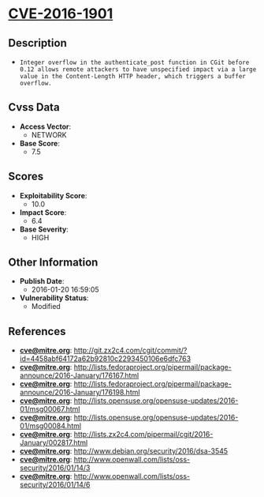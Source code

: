 
# [CVE-2016-1901](http://git.zx2c4.com/cgit/commit/?id=4458abf64172a62b92810c2293450106e6dfc763)

## Description

- `Integer overflow in the authenticate_post function in CGit before 0.12 allows remote attackers to have unspecified impact via a large value in the Content-Length HTTP header, which triggers a buffer overflow.`

## Cvss Data

- **Access Vector**:
  - NETWORK
- **Base Score**:
  - 7.5

## Scores

- **Exploitability Score**:
  - 10.0
- **Impact Score**:
  - 6.4
- **Base Severity**:
  - HIGH

## Other Information

- **Publish Date**:
  - 2016-01-20 16:59:05
- **Vulnerability Status**:
  - Modified

## References

- **cve@mitre.org**: http://git.zx2c4.com/cgit/commit/?id=4458abf64172a62b92810c2293450106e6dfc763
- **cve@mitre.org**: http://lists.fedoraproject.org/pipermail/package-announce/2016-January/176167.html
- **cve@mitre.org**: http://lists.fedoraproject.org/pipermail/package-announce/2016-January/176198.html
- **cve@mitre.org**: http://lists.opensuse.org/opensuse-updates/2016-01/msg00067.html
- **cve@mitre.org**: http://lists.opensuse.org/opensuse-updates/2016-01/msg00084.html
- **cve@mitre.org**: http://lists.zx2c4.com/pipermail/cgit/2016-January/002817.html
- **cve@mitre.org**: http://www.debian.org/security/2016/dsa-3545
- **cve@mitre.org**: http://www.openwall.com/lists/oss-security/2016/01/14/3
- **cve@mitre.org**: http://www.openwall.com/lists/oss-security/2016/01/14/6
